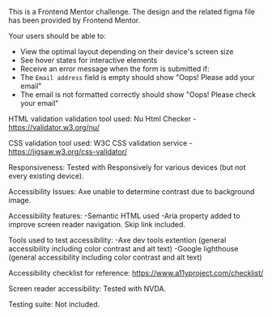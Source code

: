 This is a Frontend Mentor challenge. The design and the related figma file has been provided by Frontend Mentor. 

Your users should be able to:

- View the optimal layout depending on their device's screen size
- See hover states for interactive elements
- Receive an error message when the form is submitted if:
- The `Email address` field is empty should show "Oops! Please add your email"
- The email is not formatted correctly should show "Oops! Please check your email"

HTML validation validation tool used: Nu Html Checker - https://validator.w3.org/nu/

CSS validation tool used: W3C CSS validation service - https://jigsaw.w3.org/css-validator/

Responsiveness: Tested with Responsively for various devices (but not every existing device).

Accessibility Issues: Axe unable to determine contrast due to background image. 

Accessibility features: -Semantic HTML used -Aria property added to improve screen reader navigation. Skip link included. 

Tools used to test accessibility: -Axe dev tools extention (general accessibility including color contrast and alt text) -Google lighthouse (general accessibility including color contrast and alt text) 

Accessibility checklist for reference: https://www.a11yproject.com/checklist/

Screen reader accessibility: Tested with NVDA.

Testing suite: Not included.
